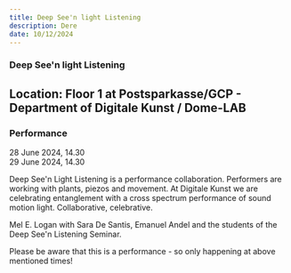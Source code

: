 ```yaml
---
title: Deep See'n light Listening
description: Dere
date: 10/12/2024
---
```



### Deep See'n light Listening
## Location: Floor 1 at Postsparkasse/GCP - Department of Digitale Kunst / Dome-LAB

### Performance
28 June 2024, 14.30 <br/>
29 June 2024, 14.30

Deep See'n Light Listening is a performance collaboration. Performers are working with plants, piezos and movement. At Digitale Kunst we are celebrating entanglement with a cross spectrum performance of sound motion light. Collaborative, celebrative.

Mel E. Logan with Sara De Santis, Emanuel Andel and the students of the Deep See'n Listening Seminar.

Please be aware that this is a performance - so only happening at above mentioned times!
